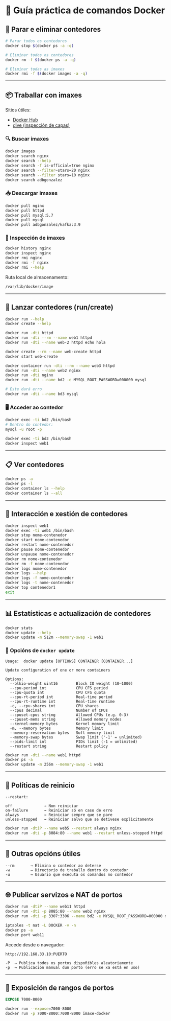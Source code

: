 
# 🐳 Guía práctica de comandos Docker

## 🔻 Parar e eliminar contedores

```bash
# Parar todos os contedores
docker stop $(docker ps -a -q)

# Eliminar todos os contedores
docker rm -f $(docker ps -a -q)

# Eliminar todas as imaxes
docker rmi -f $(docker images -a -q)
```

---

## 📦 Traballar con imaxes

Sitios útiles:

- [Docker Hub](https://hub.docker.com/)
- [dive (inspección de capas)](https://github.com/wagoodman/dive)

### 🔍 Buscar imaxes

```bash
docker images
docker search nginx
docker search --help
docker search -f is-official=true nginx
docker search --filter=stars=20 nginx
docker search --filter stars=10 nginx
docker search adbgonzalez
```

### 📥 Descargar imaxes

```bash
docker pull nginx
docker pull httpd
docker pull mysql:5.7
docker pull mysql
docker pull adbgonzalez/kafka:3.9
```

### 🧾 Inspección de imaxes

```bash
docker history nginx
docker inspect nginx
docker rmi nginx
docker rmi -f nginx
docker rmi --help
```

Ruta local de almacenamento:

```bash
/var/lib/docker/image
```

---

## 🚀 Lanzar contedores (run/create)

```bash
docker run --help
docker create --help

docker run -dti httpd
docker run -dti --rm --name web1 httpd
docker run -dti --name web-2 httpd echo hola

docker create --rm --name web-create httpd
docker start web-create

docker container run -dti --rm --name web3 httpd
docker run -dti --name web2 nginx
docker run -dti nginx
docker run -dti --name bd2 -e MYSQL_ROOT_PASSWORD=000000 mysql

# Este dará erro
docker run -dti --name bd3 mysql
```

### 🖥️ Acceder ao contedor

```bash
docker exec -ti bd2 /bin/bash
# Dentro do contedor:
mysql -u root -p
```

```bash
docker exec -ti bd3 /bin/bash
docker inspect web1
```

---

## 📋 Ver contedores

```bash
docker ps -a
docker ps -l
docker container ls --help
docker container ls --all
```

---

## 🔄 Interacción e xestión de contedores

```bash
docker inspect web1
docker exec -ti web1 /bin/bash
docker stop nome-contenedor
docker start nome-contenedor
docker restart nome-contenedor
docker pause nome-contenedor
docker unpause nome-contenedor
docker rm nome-contenedor
docker rm -f nome-contenedor
docker logs nome-contenedor
docker logs --help
docker logs -f nome-contenedor
docker logs -t nome-contenedor
docker top contenedor1
exit
```

---

## 📊 Estatísticas e actualización de contedores

```bash
docker stats
docker update --help
docker update -m 512m --memory-swap -1 web1
```

### 🔧 Opcións de `docker update`

```text
Usage:  docker update [OPTIONS] CONTAINER [CONTAINER...]

Update configuration of one or more containers

Options:
  --blkio-weight uint16        Block IO weight (10–1000)
  --cpu-period int             CPU CFS period
  --cpu-quota int              CPU CFS quota
  --cpu-rt-period int          Real-time period
  --cpu-rt-runtime int         Real-time runtime
  -c, --cpu-shares int         CPU shares
  --cpus decimal               Number of CPUs
  --cpuset-cpus string         Allowed CPUs (e.g. 0-3)
  --cpuset-mems string         Allowed memory nodes
  --kernel-memory bytes        Kernel memory limit
  -m, --memory bytes           Memory limit
  --memory-reservation bytes   Soft memory limit
  --memory-swap bytes          Swap limit ('-1' = unlimited)
  --pids-limit int             PIDs limit (-1 = unlimited)
  --restart string             Restart policy
```

```bash
docker run -dti --name web1 httpd
docker ps -a
docker update -m 256m --memory-swap -1 web1
```

---

## 🔁 Políticas de reinicio

```text
--restart:

off              → Non reiniciar
on-failure       → Reiniciar só en caso de erro
always           → Reiniciar sempre que se pare
unless-stopped   → Reiniciar salvo que se detivese explicitamente
```

```bash
docker run -dtiP --name web5 --restart always nginx
docker run -dti -p 8084:80 --name web1 --restart unless-stopped httpd
```

---

## 🧹 Outras opcións útiles

```text
--rm       → Elimina o contedor ao deterse
-w         → Directorio de traballo dentro do contedor
-u         → Usuario que executa os comandos no contedor
```

---

## 🌐 Publicar servizos e NAT de portos

```bash
docker run -dtiP --name web11 httpd
docker run -dti -p 8085:80 --name web2 nginx
docker run -dti -p 3307:3306 --name bd2 -e MYSQL_ROOT_PASSWORD=000000 mysql

iptables -t nat -L DOCKER -v -n
docker ps -a
docker port web11
```

Accede desde o navegador:

```
http://192.168.33.10:PUERTO
```

```text
-P  → Publica todos os portos dispoñibles aleatoriamente
-p  → Publicación manual dun porto (erro se xa está en uso)
```

---

## 🎯 Exposición de rangos de portos

```Dockerfile
EXPOSE 7000-8000
```

```bash
docker run --expose=7000-8000
docker run -p 7000-8000:7000-8000 imaxe-docker
```

